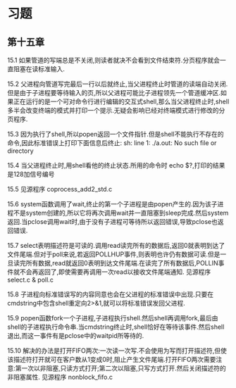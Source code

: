 # 习题

## 第十五章

15.1 如果管道的写端总是不关闭,则读者就决不会看到文件结束符.分页程序就会一直阻塞在读标准输入.

15.2 父进程向管道写完最后一行以后就终止,当父进程终止时管道的读端自动关闭.但是由于子进程要等待输入的页,所以父进程可能比子进程领先一个管道缓冲区.如果正在运行的是一个可对命令行进行编辑的交互式shell,那么当父进程终止时,shell多半会改变终端的模式并打印一个提示.无疑会影响已经对终端模式进行修改的分页程序.

15.3 因为执行了shell,所以popen返回一个文件指针.但是shell不能执行不存在的命令,因此标准错误上打印下面信息后终止:
        sh: line 1: ./a.out: No such file or directory

15.4 当父进程终止时,用shell看他的终止状态.所用的命令时 echo $?,打印的结果是128加信号编号

15.5 见源程序 coprocess_add2_std.c

15.6 system函数调用了wait,终止的第一个子进程是由popen产生的.因为该子进程不是system创建的,所以它将再次调用wait并一直阻塞到sleep完成.然后system返回.当pclose调用wait时,由于没有子进程可等待所以返回错误,导致pclose也返回错误.

15.7 select表明描述符是可读的.调用read读完所有的数据后,返回0就表明到达了文件尾端.但对于poll来说,若返回POLLHUP事件,则表明也许仍有数据可读.但是一旦读完所有数据,read就返回0表明到达文件尾端.在读完了所有数据后,POLLIN事件就不会再返回了,即使需要再调用一次read以接收文件尾端通知.
    见源程序 select.c & poll.c

15.8 子进程向标准错误写的内容同意也会在父进程的标准错误中出现.只要在cmdstring中包含shell重定向2>&1,就可以将标准错误发回父进程.

15.9 popen函数fork一个子进程,子进程执行shell.然后shell再调用fork,最后由shell的子进程执行命令串.当cmdstring终止时,shell恰好在等待该事件.然后shell退出,而这一事件有是pclose中的waitpid所等待的.

15.10 解决的办法是打开FIFO两次:一次读一次写.不会使用为写而打开描述符,但使该描述符打开就可在客户数从1变成0时,阻止产生文件尾端.打开FIFO两次需要注意:第一次以非阻塞,只读方式打开;第二次以阻塞,只写方式打开.然后关闭描述符的非阻塞属性.
    见源程序 nonblock_fifo.c